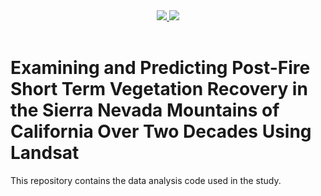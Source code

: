 
<div align="center">
  <a href="https://docs.google.com/document/d/1BvtOkY6_WUW7y2TLL51c_hU8_5OPSe-LfTOsdjHA8Ww/edit?tab=t.0">
    <img src="https://img.shields.io/badge/Paper-Doc-blue">
  </a>
  <a href="https://github.com/sciex818/Fire-Recovery-Analysis">
    <img src="https://img.shields.io/badge/Code-Github-breen">
  </a>
  <br>
</div>

<br>


# Examining and Predicting Post-Fire Short Term Vegetation Recovery in the Sierra Nevada Mountains of California Over Two Decades Using Landsat

This repository contains the data analysis code used in the study.
